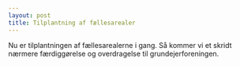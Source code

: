 ```yaml
---
layout: post
title: Tilplantning af fællesarealer
---
```

Nu er tilplantningen af fællesarealerne i gang. Så kommer vi et skridt nærmere færdiggørelse og overdragelse til grundejerforeningen.